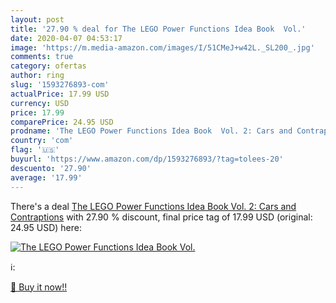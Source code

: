 ```yaml
---
layout: post
title: '27.90 % deal for The LEGO Power Functions Idea Book  Vol.'
date: 2020-04-07 04:53:17
image: 'https://m.media-amazon.com/images/I/51CMeJ+w42L._SL200_.jpg'
comments: true
category: ofertas
author: ring
slug: '1593276893-com'
actualPrice: 17.99 USD
currency: USD
price: 17.99
comparePrice: 24.95 USD
prodname: 'The LEGO Power Functions Idea Book  Vol. 2: Cars and Contraptions'
country: 'com'
flag: '🇺🇸'
buyurl: 'https://www.amazon.com/dp/1593276893/?tag=tolees-20'
descuento: '27.90'
average: '17.99'
---
```


There's a deal [The LEGO Power Functions Idea Book  Vol. 2: Cars and Contraptions](https://www.amazon.com/dp/1593276893/?tag=tolees-20)  with  27.90 % discount, final price tag of  17.99 USD (original: 24.95 USD) here:

[![The LEGO Power Functions Idea Book  Vol.](https://m.media-amazon.com/images/I/51CMeJ+w42L._SL200_.jpg)](https://www.amazon.com/dp/1593276893/?tag=tolees-20)

ℹ️:


[🛒 Buy it now!!](https://www.amazon.com/dp/1593276893/?tag=tolees-20)
